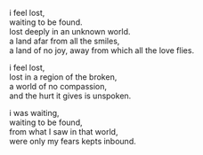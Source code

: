 i feel lost,   
waiting to be found.   
lost deeply in an unknown world.   
a land afar from all the smiles,   
a land of no joy, away from which all the love flies.  

i feel lost,  
lost in a region of the broken,  
a world of no compassion,  
and the hurt it gives is unspoken.  

i was waiting,  
waiting to be found,  
from what I saw in that world,  
were only my fears kepts inbound.